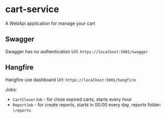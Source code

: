 # cart-service

A WebApi application for manage your cart

## Swagger

Swagger has no authentication
Url: `https://localhost:5001/swagger`

## Hangfire

Hangfire use dashboard
Url: `https://localhost:5001/hangfire`

Jobs:
* `CartCloserJob` - for close expired carts, starts every hour
* `ReportJob` - for create reports, starts in 00:00 every day, reports folder: `\reports`
